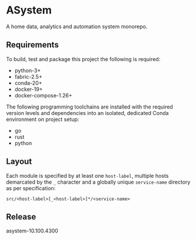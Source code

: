# ASystem

A home data, analytics and automation system monorepo.

## Requirements

To build, test and package this project the following is required:

* python-3+
* fabric-2.5+
* conda-20+
* docker-19+
* docker-compose-1.26+

The following programming toolchains are installed with the required version levels and
dependencies into an isolated, dedicated Conda environment on project setup:

* go
* rust
* python

## Layout

Each module is specified by at least one `host-label`, multiple hosts demarcated by the `_`
character and a globally unique `service-name` directory as per specification:

`src/<host-label>[_<host-label>]*/<service-name>`

## Release

asystem-10.100.4300
